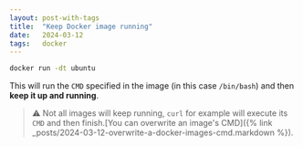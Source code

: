```yaml
---
layout: post-with-tags
title:  "Keep Docker image running"
date:   2024-03-12
tags:   docker
---
```


```bash
docker run -dt ubuntu
```

This will run the `CMD` specified in the image (in this case `/bin/bash`) and then **keep it up and running**.

> ⚠ Not all images will keep running, `curl` for example will execute its `CMD` and then finish.[You can overwrite an image's CMD]({% link _posts/2024-03-12-overwrite-a-docker-images-cmd.markdown %}).